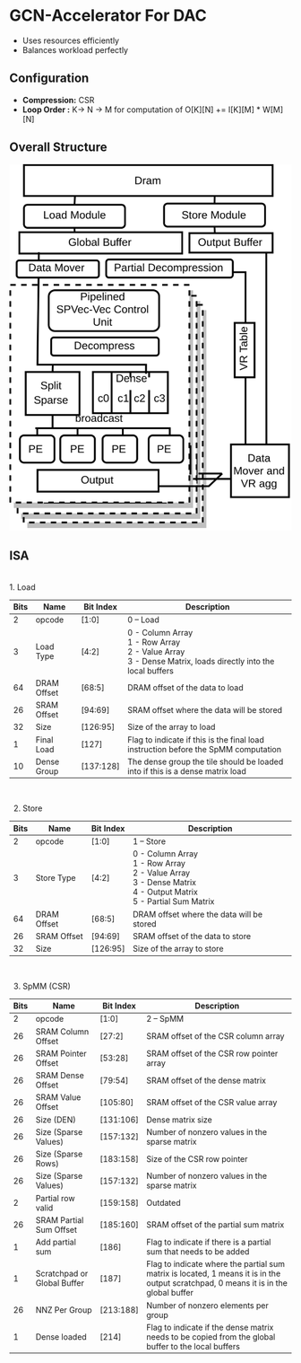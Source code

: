 # GCN-Accelerator For DAC
- Uses resources efficiently
- Balances workload perfectly
## Configuration
- **Compression:** CSR
- **Loop Order :** K-> N -> M for computation of O[K][N] += I[K][M] * W[M][N]

## Overall Structure
![alt text](https://github.com/GandhamSanjay/GCN-Accelerator/blob/DACGCN/GCN.png)

## ISA
<br>
1. Load

| Bits | Name | Bit Index | Description | 
| --- | --- | --- | --- |
|2 |opcode |[1:0] |0 – Load|
|3 |Load Type |[4:2] |0 - Column Array<br>1 - Row Array<br>2 - Value Array<br>3 - Dense Matrix, loads directly into the local buffers |
|64 |DRAM Offset |[68:5] |DRAM offset of the data to load |
|26 |SRAM Offset |[94:69] |SRAM offset where the data will be stored |
|32 | Size |[126:95] |Size of the array to load |
|1 |Final Load |[127] |Flag to indicate if this is the final load instruction before the SpMM computation |
|10 |Dense Group |[137:128] |The dense group the tile should be loaded into if this is a dense matrix load |
<br>

2. Store

| Bits | Name | Bit Index | Description | 
| --- | --- | --- | --- |
|2 |opcode |[1:0] |1 – Store|
|3 |Store Type |[4:2] |0 - Column Array<br>1 - Row Array<br>2 - Value Array<br>3 - Dense Matrix<br>4 - Output Matrix<br>5 - Partial Sum Matrix |
|64 |DRAM Offset |[68:5] |DRAM offset where the data will be stored |
|26 |SRAM Offset |[94:69] |SRAM offset of the data to store |
|32 | Size |[126:95] | Size of the array to store
<br>

3. SpMM (CSR) 
 
| Bits | Name | Bit Index | Description | 
| --- | --- | --- | --- |
|2 |opcode |[1:0] |2 – SpMM|
|26 |SRAM Column Offset |[27:2] |SRAM offset of the CSR column array |
|26 |SRAM Pointer Offset |[53:28] |SRAM offset of the CSR row pointer array |
|26 |SRAM Dense Offset|[79:54] |SRAM offset of the dense matrix |
|26 |SRAM Value Offset |[105:80] |SRAM offset of the CSR value array |
|26 |Size (DEN) |[131:106] |Dense matrix size|
|26 |Size (Sparse Values) |[157:132] |Number of nonzero values in the sparse matrix |
|26 |Size (Sparse Rows) |[183:158] |Size of the CSR row pointer |
|26 |Size (Sparse Values) |[157:132] |Number of nonzero values in the sparse matrix |
|2 |Partial row valid |[159:158] |Outdated |
|26 |SRAM Partial Sum Offset |[185:160] |SRAM offset of the partial sum matrix |
|1 |Add partial sum |[186] |Flag to indicate if there is a partial sum that needs to be added |
|1 |Scratchpad or Global Buffer |[187] |Flag to indicate where the partial sum matrix is located, 1 means it is in the output scratchpad, 0 means it is in the global buffer |
|26 |NNZ Per Group |[213:188] |Number of nonzero elements per group |
|1 |Dense loaded |[214] |Flag to indicate if the dense matrix needs to be copied from the global buffer to the local buffers |
